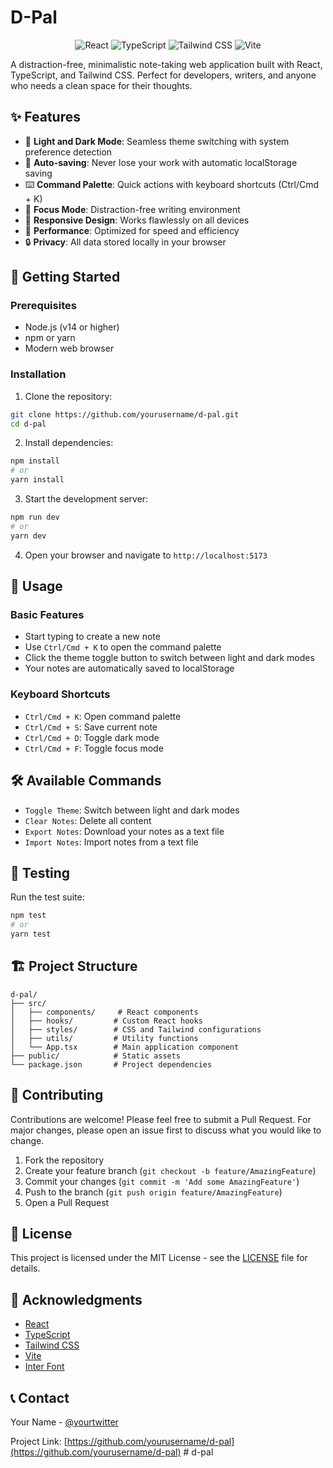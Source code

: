 # D-Pal

<div align="center">
  <img src="https://img.shields.io/badge/React-20232A?style=for-the-badge&logo=react&logoColor=61DAFB" alt="React" />
  <img src="https://img.shields.io/badge/TypeScript-007ACC?style=for-the-badge&logo=typescript&logoColor=white" alt="TypeScript" />
  <img src="https://img.shields.io/badge/Tailwind_CSS-38B2AC?style=for-the-badge&logo=tailwind-css&logoColor=white" alt="Tailwind CSS" />
  <img src="https://img.shields.io/badge/Vite-B73BFE?style=for-the-badge&logo=vite&logoColor=FFD62E" alt="Vite" />
</div>

A distraction-free, minimalistic note-taking web application built with React, TypeScript, and Tailwind CSS. Perfect for developers, writers, and anyone who needs a clean space for their thoughts.

## ✨ Features

- 🎨 **Light and Dark Mode**: Seamless theme switching with system preference detection
- 📝 **Auto-saving**: Never lose your work with automatic localStorage saving
- ⌨️ **Command Palette**: Quick actions with keyboard shortcuts (Ctrl/Cmd + K)
- 🎯 **Focus Mode**: Distraction-free writing environment
- 📱 **Responsive Design**: Works flawlessly on all devices
- 🚀 **Performance**: Optimized for speed and efficiency
- 🔒 **Privacy**: All data stored locally in your browser

## 🚀 Getting Started

### Prerequisites

- Node.js (v14 or higher)
- npm or yarn
- Modern web browser

### Installation

1. Clone the repository:
```bash
git clone https://github.com/yourusername/d-pal.git
cd d-pal
```

2. Install dependencies:
```bash
npm install
# or
yarn install
```

3. Start the development server:
```bash
npm run dev
# or
yarn dev
```

4. Open your browser and navigate to `http://localhost:5173`

## 📖 Usage

### Basic Features
- Start typing to create a new note
- Use `Ctrl/Cmd + K` to open the command palette
- Click the theme toggle button to switch between light and dark modes
- Your notes are automatically saved to localStorage

### Keyboard Shortcuts
- `Ctrl/Cmd + K`: Open command palette
- `Ctrl/Cmd + S`: Save current note
- `Ctrl/Cmd + D`: Toggle dark mode
- `Ctrl/Cmd + F`: Toggle focus mode

## 🛠️ Available Commands

- `Toggle Theme`: Switch between light and dark modes
- `Clear Notes`: Delete all content
- `Export Notes`: Download your notes as a text file
- `Import Notes`: Import notes from a text file

## 🧪 Testing

Run the test suite:
```bash
npm test
# or
yarn test
```

## 🏗️ Project Structure

```
d-pal/
├── src/
│   ├── components/     # React components
│   ├── hooks/         # Custom React hooks
│   ├── styles/        # CSS and Tailwind configurations
│   ├── utils/         # Utility functions
│   └── App.tsx        # Main application component
├── public/            # Static assets
└── package.json       # Project dependencies
```

## 🤝 Contributing

Contributions are welcome! Please feel free to submit a Pull Request. For major changes, please open an issue first to discuss what you would like to change.

1. Fork the repository
2. Create your feature branch (`git checkout -b feature/AmazingFeature`)
3. Commit your changes (`git commit -m 'Add some AmazingFeature'`)
4. Push to the branch (`git push origin feature/AmazingFeature`)
5. Open a Pull Request

## 📝 License

This project is licensed under the MIT License - see the [LICENSE](LICENSE) file for details.

## 🙏 Acknowledgments

- [React](https://reactjs.org/)
- [TypeScript](https://www.typescriptlang.org/)
- [Tailwind CSS](https://tailwindcss.com/)
- [Vite](https://vitejs.dev/)
- [Inter Font](https://rsms.me/inter/)

## 📞 Contact

Your Name - [@yourtwitter](https://twitter.com/yourtwitter)

Project Link: [https://github.com/yourusername/d-pal](https://github.com/yourusername/d-pal)
#   d - p a l 
 
 